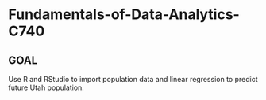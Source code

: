 # Fundamentals-of-Data-Analytics-C740

## GOAL

Use R and RStudio to import population data and linear regression to predict future Utah population.

